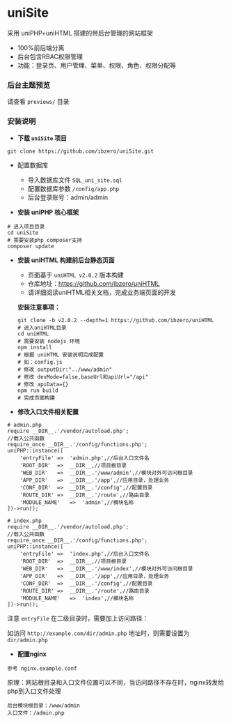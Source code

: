 # uniSite
采用 uniPHP+uniHTML 搭建的带后台管理的网站框架

- 100%前后端分离
- 后台包含RBAC权限管理
- 功能：登录页、用户管理、菜单、权限、角色、权限分配等

### 后台主题预览

请查看 `previews/` 目录

### 安装说明

- **下载 `uniSite` 项目**

```
git clone https://github.com/ibzero/uniSite.git
```

- 配置数据库

    - 导入数据库文件 `SQL_uni_site.sql`
    - 配置数据库参数 `/config/app.php`
    - 后台登录账号：admin/admin

- **安装 uniPHP 核心框架**

```
# 进入项目目录
cd uniSite
# 需要安装php composer支持
composer update
```

- **安装 uniHTML 构建前后台静态页面**

    - 页面基于 `uniHTML v2.0.2` 版本构建
    - 仓库地址：https://github.com/ibzero/uniHTML
    - 请详细阅读uniHTML相关文档，完成业务端页面的开发
  
    **安装注意事项：**
    
    ```
    git clone -b v2.0.2 --depth=1 https://github.com/ibzero/uniHTML
    # 进入uniHTML目录
    cd uniHTML
    # 需要安装 nodejs 环境
    npm install
    # 根据 uniHTML 安装说明完成配置
    # 如：config.js
    # 修改 outputDir:"../www/admin"
    # 修改 devMode=false,baseUrl和apiUrl="/api"
    # 修改 apiData={}
    npm run build
    # 完成页面构建
    ```

- **修改入口文件相关配置**

```
# admin.php
require __DIR__.'/vendor/autoload.php';
//载入公共函数
require_once __DIR__.'/config/functions.php';
uniPHP::instance([
    'entryFile' =>  'admin.php',//后台入口文件名
    'ROOT_DIR'  =>  __DIR__,//项目根目录
    'WEB_DIR'   =>  __DIR__.'/www/admin',//模块对外可访问根目录
    'APP_DIR'   =>  __DIR__.'/app',//应用目录，处理业务
    'CONF_DIR'  =>  __DIR__.'/config',//配置目录
    'ROUTE_DIR' =>  __DIR__.'/route',//路由目录
    'MODULE_NAME'   =>  'admin',//模块名称
])->run();
```

```
# index.php
require __DIR__.'/vendor/autoload.php';
//载入公共函数
require_once __DIR__.'/config/functions.php';
uniPHP::instance([
    'entryFile' =>  'index.php',//后台入口文件名
    'ROOT_DIR'  =>  __DIR__,//项目根目录
    'WEB_DIR'   =>  __DIR__.'/www/index',//模块对外可访问根目录
    'APP_DIR'   =>  __DIR__.'/app',//应用目录，处理业务
    'CONF_DIR'  =>  __DIR__.'/config',//配置目录
    'ROUTE_DIR' =>  __DIR__.'/route',//路由目录
    'MODULE_NAME'   =>  'index',//模块名称
])->run();
```

注意 `entryFile` 在二级目录时，需要加上访问路径：

如访问 `http://example.com/dir/admin.php` 地址时，则需要设置为 `dir/admin.php`

- **配置nginx**

```
参考 nginx.example.conf
```

原理：网站根目录和入口文件位置可以不同，当访问路径不存在时，nginx转发给php到入口文件处理

```
后台模块根目录：/www/admin
入口文件：/admin.php
```